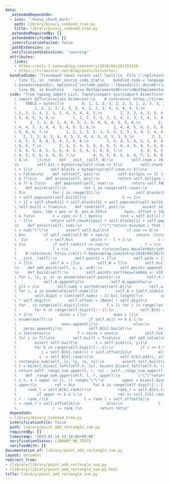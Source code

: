```yaml
---
data:
  _extendedDependsOn:
  - icon: ':heavy_check_mark:'
    path: library/binary_indexed_tree.py
    title: library/binary_indexed_tree.py
  _extendedRequiredBy: []
  _extendedVerifiedWith: []
  _isVerificationFailed: false
  _pathExtension: py
  _verificationStatusIcon: ':warning:'
  attributes:
    links:
    - https://miti-7.hatenablog.com/entry/2018/04/28/152259
    - https://tiramister.net/blog/posts/bitvector/
  bundledCode: "Traceback (most recent call last):\n  File \"/opt/hostedtoolcache/PyPy/3.7.13/x64/site-packages/onlinejudge_verify/documentation/build.py\"\
    , line 71, in _render_source_code_stat\n    bundled_code = language.bundle(stat.path,\
    \ basedir=basedir, options={'include_paths': [basedir]}).decode()\n  File \"/opt/hostedtoolcache/PyPy/3.7.13/x64/site-packages/onlinejudge_verify/languages/python.py\"\
    , line 96, in bundle\n    raise NotImplementedError\nNotImplementedError\n"
  code: "from typing import List, Tuple\nimport sys\nimport bisect\n\nfrom library.binary_indexed_tree\
    \ import BIT\n\n\nclass BitVector:\n    # reference: https://tiramister.net/blog/posts/bitvector/\n\
    \    TABLE = bytes([\n        0, 1, 1, 2, 1, 2, 2, 3, 1, 2, 2, 3, 2, 3, 3, 4,\n\
    \        1, 2, 2, 3, 2, 3, 3, 4, 2, 3, 3, 4, 3, 4, 4, 5,\n        1, 2, 2, 3,\
    \ 2, 3, 3, 4, 2, 3, 3, 4, 3, 4, 4, 5,\n        2, 3, 3, 4, 3, 4, 4, 5, 3, 4, 4,\
    \ 5, 4, 5, 5, 6,\n        1, 2, 2, 3, 2, 3, 3, 4, 2, 3, 3, 4, 3, 4, 4, 5,\n  \
    \      2, 3, 3, 4, 3, 4, 4, 5, 3, 4, 4, 5, 4, 5, 5, 6,\n        2, 3, 3, 4, 3,\
    \ 4, 4, 5, 3, 4, 4, 5, 4, 5, 5, 6,\n        3, 4, 4, 5, 4, 5, 5, 6, 4, 5, 5, 6,\
    \ 5, 6, 6, 7,\n        1, 2, 2, 3, 2, 3, 3, 4, 2, 3, 3, 4, 3, 4, 4, 5,\n     \
    \   2, 3, 3, 4, 3, 4, 4, 5, 3, 4, 4, 5, 4, 5, 5, 6,\n        2, 3, 3, 4, 3, 4,\
    \ 4, 5, 3, 4, 4, 5, 4, 5, 5, 6,\n        3, 4, 4, 5, 4, 5, 5, 6, 4, 5, 5, 6, 5,\
    \ 6, 6, 7,\n        2, 3, 3, 4, 3, 4, 4, 5, 3, 4, 4, 5, 4, 5, 5, 6,\n        3,\
    \ 4, 4, 5, 4, 5, 5, 6, 4, 5, 5, 6, 5, 6, 6, 7,\n        3, 4, 4, 5, 4, 5, 5, 6,\
    \ 4, 5, 5, 6, 5, 6, 6, 7,\n        4, 5, 5, 6, 5, 6, 6, 7, 5, 6, 6, 7, 6, 7, 7,\
    \ 8,\n    ])\n\n    def __init__(self, N):\n        self.cnum = (N + 255) >> 8\n\
    \n        self.bit = bytearray(self.cnum << 5)\n        self.chunk = [0] * (self.cnum\
    \ + 1)\n        self.blocks = bytearray(self.cnum << 5)\n\n        self.built\
    \ = False\n\n    def set(self, pos):\n        self.bit[pos >> 3] |= 1 << (pos\
    \ & 7)\n\n    def access(self, pos):\n        return self.bit[pos >> 3] >> (pos\
    \ & 7) & 1\n\n    def popcount(self, num):\n        return self.TABLE[num]\n\n\
    \    def build(self):\n        for i in range(self.cnum):\n            k = i <<\
    \ 5\n            for j in range(31):\n                self.blocks[k + 1] = self.blocks[k]\
    \ + self.popcount(self.bit[k])\n                k += 1\n            self.chunk[i\
    \ + 1] = self.chunk[i] + self.blocks[k] + self.popcount(self.bit[k])\n       \
    \ self.built = True\n\n    def rank(self, pos):\n        assert self.built\n \
    \       cpos, tmp = pos >> 8, pos & 255\n        bpos, offset = tmp >> 3, tmp\
    \ & 7\n\n        i = cpos << 5 | bpos\n        rest = self.bit[i] & ((1 << offset)\
    \ - 1)\n        return self.chunk[cpos] + self.blocks[i] + self.popcount(rest)\n\
    \n    def select(self, num):\n        \"\"\"return minimum i that satisfies rank(i)\
    \ = num\"\"\"\n        assert self.built\n        if num == 0:\n            return\
    \ 0\n        if self.rank(self.N) < num:\n            return -1\n\n        l =\
    \ -1\n        r = self.N\n        while r - l > 1:\n            c = (l + r) >>\
    \ 1\n            if self.rank(c) >= num:\n                r = c\n            else:\n\
    \                l = c\n        return r\n\n\nclass WaveletMatrixPointAddRectangleSum:\n\
    \    # reference: https://miti-7.hatenablog.com/entry/2018/04/28/152259\n    def\
    \ __init__(self):\n        self.points = []\n        self.pidx = {}\n        self.X\
    \ = []\n        self.A = []\n        self.W = []\n        self.built = False\n\
    \n    def add_point(self, x, y, w=0):\n        self.points.append((x, y, w))\n\
    \n    def build(self):\n        self.points.sort(key=lambda x: x[0])\n       \
    \ for i, (x, y, w) in enumerate(self.points):\n            self.X.append(x)\n\
    \            self.A.append(y)\n            self.W.append(w)\n            self.pidx[(x,\
    \ y)] = i\n        self.nums = sorted(set(self.A))\n        self.aidx = {a: i\
    \ for i, a in enumerate(self.nums)}\n        self.A = [self.aidx[a] for a in self.A]\n\
    \        self.digit = (len(self.nums) - 1).bit_length()\n        self.B = [None]\
    \ * self.digit\n        self.offset = [None] * self.digit\n        self.S = [BIT(len(self.A))\
    \ for _ in range(self.digit)]\n\n        T = [i for i in range(len(self.A))]\n\
    \        for k in range(self.digit)[::-1]:\n            self.B[k] = BitVector(len(self.A)\
    \ + 1)\n            zeros = []\n            ones = []\n            for i, j in\
    \ enumerate(T):\n                if self.A[j] >> k & 1:\n                    self.B[k].set(i)\n\
    \                    ones.append(j)\n                else:\n                 \
    \   zeros.append(j)\n            self.B[k].build()\n            self.offset[k]\
    \ = len(zeros)\n            T = zeros + ones\n            self.S[k].build([self.W[j]\
    \ for j in T])\n\n        self.built = True\n\n    def add_value(self, x, y, a):\n\
    \        assert self.built\n        i = self.pidx[(x, y)]\n        v = self.aidx[y]\n\
    \        for k in range(self.digit)[::-1]:\n            if v >> k & 1:\n     \
    \           i = self.B[k].rank(i) + self.offset[k]\n            else:\n      \
    \          i -= self.B[k].rank(i)\n            self.S[k].add(i, a)\n\n    def\
    \ rectangle_sum(self, lx, ly, rx, ry):\n        assert self.built\n        l,\
    \ r = bisect.bisect_left(self.X, lx), bisect.bisect_left(self.X, rx)\n       \
    \ return self._range_sum_upper(l, r, ry) - self._range_sum_upper(l, r, ly)\n\n\
    \    def _range_sum_upper(self, l, r, upper):\n        \"\"\"return sum of values\
    \ s.t. x < upper in [l, r) range\"\"\"\n        upper = bisect.bisect_left(self.nums,\
    \ upper)\n        ret = 0\n        for k in range(self.digit)[::-1]:\n       \
    \     rank_l = self.B[k].rank(l)\n            rank_r = self.B[k].rank(r)\n   \
    \         if upper >> k & 1:\n                ret += self.S[k].range_sum(l - rank_l,\
    \ r - rank_r)\n                l = rank_l + self.offset[k]\n                r\
    \ = rank_r + self.offset[k]\n            else:\n                l -= rank_l\n\
    \                r -= rank_r\n        return ret\n"
  dependsOn:
  - library/binary_indexed_tree.py
  isVerificationFile: false
  path: library/point_add_rectangle_sum.py
  requiredBy: []
  timestamp: '2023-01-14 13:18:06+09:00'
  verificationStatus: LIBRARY_NO_TESTS
  verifiedWith: []
documentation_of: library/point_add_rectangle_sum.py
layout: document
redirect_from:
- /library/library/point_add_rectangle_sum.py
- /library/library/point_add_rectangle_sum.py.html
title: library/point_add_rectangle_sum.py
---
```

